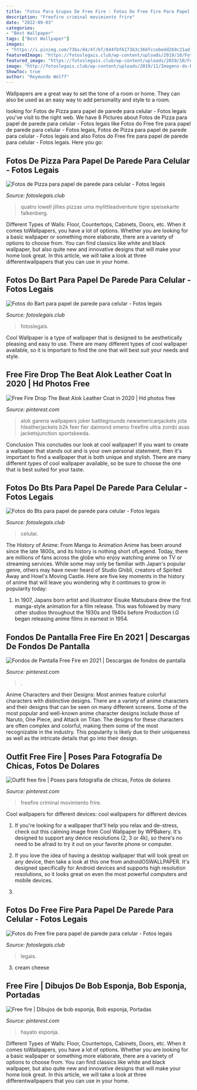 ```yaml
---
title: "Fotos Para Grupos De Free Fire : Fotos Do Free Fire Para Papel De Parede Para Celular"
description: "Freefire criminal movimiento frire"
date: "2022-09-03"
categories:
- "Best Wallpaper"
tags: ["Best Wallpaper"]
images:
- "https://i.pinimg.com/736x/84/4f/bf/844fbf6173b3c366fccebedd2b9c21ad.jpg"
featuredImage: "https://fotoslegais.club/wp-content/uploads/2019/10/Fotos-do-Bts-6.jpg"
featured_image: "https://fotoslegais.club/wp-content/uploads/2019/10/Fotos-do-Bts-6.jpg"
image: "http://fotoslegais.club/wp-content/uploads/2019/11/Imagens-do-bart-5.jpg"
ShowToc: true
author: "Reymundo Wolff"
---
```



Wallpapers are a great way to set the tone of a room or home. They can also be used as an easy way to add personality and style to a room.

	

		
looking for Fotos de Pizza para papel de parede para celular - Fotos legais you've visit to the right web. We have 8 Pictures about Fotos de Pizza para papel de parede para celular - Fotos legais like Fotos do Free fire para papel de parede para celular - Fotos legais, Fotos de Pizza para papel de parede para celular - Fotos legais and also Fotos do Free fire para papel de parede para celular - Fotos legais. Here you go:
		
    
## Fotos De Pizza Para Papel De Parede Para Celular - Fotos Legais

<img loading=lazy src="http://fotoslegais.club/wp-content/uploads/2019/11/Fotos-da-Pizza-7.jpg" onerror="this.onerror=null;this.src='https://tse3.mm.bing.net/th?id=OIP.HsriVYJL-hzjHT_HBksxvgHaLH&amp;pid=15.1';" alt="Fotos de Pizza para papel de parede para celular - Fotos legais">

_Source: fotoslegais.club_

>quatro lowell jillies pizzas uma mylittleadventure tigre speisekarte falkenberg. 

	

Different Types of Walls: Floor, Countertops, Cabinets, Doors, etc.
When it comes toWallpapers, you have a lot of options. Whether you are looking for a basic wallpaper or something more elaborate, there are a variety of options to choose from. You can find classics like white and black wallpaper, but also quite new and innovative designs that will make your home look great. In this article, we will take a look at three differentwallpapers that you can use in your home.

    
## Fotos Do Bart Para Papel De Parede Para Celular - Fotos Legais

<img loading=lazy src="http://fotoslegais.club/wp-content/uploads/2019/11/Imagens-do-bart-5.jpg" onerror="this.onerror=null;this.src='https://tse4.mm.bing.net/th?id=OIP.CNHKlYb6FTgiz33uzEXsNgHaLH&amp;pid=15.1';" alt="Fotos do Bart para papel de parede para celular - Fotos legais">

_Source: fotoslegais.club_

>fotoslegais. 

	

Cool Wallpaper is a type of wallpaper that is designed to be aesthetically pleasing and easy to use. There are many different types of cool wallpaper available, so it is important to find the one that will best suit your needs and style.

    
## Free Fire Drop The Beat Alok Leather Coat In 2020 | Hd Photos Free

<img loading=lazy src="https://i.pinimg.com/736x/84/4f/bf/844fbf6173b3c366fccebedd2b9c21ad.jpg" onerror="this.onerror=null;this.src='https://tse2.mm.bing.net/th?id=OIP.kVP-q2Hg_iHRpoJ5gp6SMwHaJ4&amp;pid=15.1';" alt="Free Fire Drop The Beat Alok Leather Coat in 2020 | Hd photos free">

_Source: pinterest.com_

>alok garena wallpapers joker battlegrounds newamericanjackets jota hleatherjackets b2k feer fier daimond emeno freefire ultra zombi asas jacketsjunction sportskeeda. 

	

Conclusion
This concludes our look at cool wallpaper! If you want to create a wallpaper that stands out and is your own personal statement, then it's important to find a wallpaper that is both unique and stylish. There are many different types of cool wallpaper available, so be sure to choose the one that is best suited for your taste.

    
## Fotos Do Bts Para Papel De Parede Para Celular - Fotos Legais

<img loading=lazy src="https://fotoslegais.club/wp-content/uploads/2019/10/Fotos-do-Bts-6.jpg" onerror="this.onerror=null;this.src='https://tse3.mm.bing.net/th?id=OIP.AR0mAOZXfT7t7oE4YaR8rgHaNK&amp;pid=15.1';" alt="Fotos do Bts para papel de parede para celular - Fotos legais">

_Source: fotoslegais.club_

>celular. 

	

The History of Anime: From Manga to Animation
Anime has been around since the late 1800s, and its history is nothing short ofLegend. Today, there are millions of fans across the globe who enjoy watching anime on TV or streaming services. While some may only be familiar with Japan's popular genre, others may have never heard of Studio Ghibli, creators of Spirited Away and Howl's Moving Castle. Here are five key moments in the history of anime that will leave you wondering why it continues to grow in popularity today:
1) In 1907, Japans born artist and illustrator Eisuke Matsubara drew the first manga-style animation for a film release. This was followed by many other studios throughout the 1930s and 1940s before Production I.G began releasing anime films in earnest in 1954.

    
## Fondos De Pantalla Free Fire En 2021 | Descargas De Fondos De Pantalla

<img loading=lazy src="https://i.pinimg.com/736x/71/95/ab/7195ab0d181ef554810d7920d40db331.jpg" onerror="this.onerror=null;this.src='https://tse4.mm.bing.net/th?id=OIP.7V3bPf9MMApLdwNtaPkmhwHaNK&amp;pid=15.1';" alt="Fondos de Pantalla Free Fire en 2021 | Descargas de fondos de pantalla">

_Source: pinterest.com_

>. 

	

Anime Characters and their Designs: Most animes feature colorful characters with distinctive designs.
There are a variety of anime characters and their designs that can be seen on many different screens. Some of the most popular and well-known anime character designs include those of Naruto, One Piece, and Attack on Titan. The designs for these characters are often complex and colorful, making them some of the most recognizable in the industry. This popularity is likely due to their uniqueness as well as the intricate details that go into their design.

    
## Outfit Free Fire | Poses Para Fotografía De Chicas, Fotos De Dolares

<img loading=lazy src="https://i.pinimg.com/736x/52/0e/f6/520ef61ad7d08612797206efc52f7d77.jpg" onerror="this.onerror=null;this.src='https://tse4.mm.bing.net/th?id=OIP.hM60m8nHim6JjlYYP4sk_AHaOH&amp;pid=15.1';" alt="Outfit free fire | Poses para fotografía de chicas, Fotos de dolares">

_Source: pinterest.com_

>freefire criminal movimiento frire. 

	

Cool wallpapers for different devices:
cool wallpapers for different devices 

1. If you're looking for a wallpaper that'll help you relax and de-stress, check out this calming image from Cool Wallpaper by WPBakery. It's designed to support any device resolutions (2, 3 or 4k), so there's no need to be afraid to try it out on your favorite phone or computer.

2. If you love the idea of having a desktop wallpaper that will look great on any device, then take a look at this one from androidOSWALLPAPER. It's designed specifically for Android devices and supports high resolution resolutions, so it looks great on even the most powerful computers and mobile devices.

3.

    
## Fotos Do Free Fire Para Papel De Parede Para Celular - Fotos Legais

<img loading=lazy src="https://fotoslegais.club/wp-content/uploads/2019/12/fotos-do-free-fire-6.jpg" onerror="this.onerror=null;this.src='https://tse2.mm.bing.net/th?id=OIP.aZXkMmfrOFhKFzRAgFWAaAHaNK&amp;pid=15.1';" alt="Fotos do Free fire para papel de parede para celular - Fotos legais">

_Source: fotoslegais.club_

>legais. 

	

3. cream cheese 

    
## Free Fire | Dibujos De Bob Esponja, Bob Esponja, Portadas

<img loading=lazy src="https://i.pinimg.com/736x/b5/d9/b9/b5d9b928e2e2e2d4bd68455b845cb66f.jpg" onerror="this.onerror=null;this.src='https://tse4.mm.bing.net/th?id=OIP.mIw1eTQ4BRo2Fb8RJAkxOgHaEK&amp;pid=15.1';" alt="Free fire | Dibujos de bob esponja, Bob esponja, Portadas">

_Source: pinterest.com_

>hayato esponja. 

	

Different Types of Walls: Floor, Countertops, Cabinets, Doors, etc.
When it comes toWallpapers, you have a lot of options. Whether you are looking for a basic wallpaper or something more elaborate, there are a variety of options to choose from. You can find classics like white and black wallpaper, but also quite new and innovative designs that will make your home look great. In this article, we will take a look at three differentwallpapers that you can use in your home.

